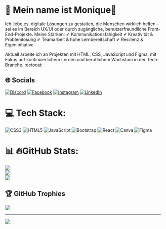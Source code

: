 # 💫 Mein name ist Monique🤠
  Ich liebe es, digitale Lösungen zu gestalten, die Menschen wirklich helfen – sei es im Bereich UX/UI oder durch zugängliche, benutzerfreundliche Front-End-Projekte.
Meine Stärken:
✔ Kommunikationsfähigkeit
✔ Kreativität & Problemlösung
✔ Teamarbeit & hohe Lernbereitschaft
✔ Resilienz & Eigeninitiative

Aktuell arbeite ich an Projekten mit HTML, CSS, JavaScript und Figma, mit Fokus auf kontinuierlichem Lernen und beruflichem Wachstum in der Tech-Branche. :octocat:


## 🌐 Socials

[![Discord](https://img.shields.io/badge/Discord-%237289DA.svg?logo=discord&logoColor=white)](https://discord.gg/Nikiflow)
[![Facebook](https://img.shields.io/badge/Facebook-%231877F2.svg?logo=facebook&logoColor=white)](https://facebook.com/seuPerfil)
[![Instagram](https://img.shields.io/badge/Instagram-%23E4405F.svg?logo=instagram&logoColor=white)](https://instagram.com/seuPerfil)
[![LinkedIn](https://img.shields.io/badge/LinkedIn-%230077B5.svg?logo=linkedin&logoColor=white)](https://linkedin.com/in/MoniqueNavarro)

# 💻 Tech Stack:
![CSS3](https://img.shields.io/badge/css3-%231572B6.svg?style=for-the-badge&logo=css3&logoColor=white) ![HTML5](https://img.shields.io/badge/html5-%23E34F26.svg?style=for-the-badge&logo=html5&logoColor=white) ![JavaScript](https://img.shields.io/badge/javascript-%23323330.svg?style=for-the-badge&logo=javascript&logoColor=%23F7DF1E) ![Bootstrap](https://img.shields.io/badge/bootstrap-%23563D7C.svg?style=for-the-badge&logo=bootstrap&logoColor=white) ![React](https://img.shields.io/badge/react-%2320232a.svg?style=for-the-badge&logo=react&logoColor=%2361DAFB) ![Canva](https://img.shields.io/badge/Canva-%2300C4CC.svg?style=for-the-badge&logo=Canva&logoColor=white) 	![Figma](https://img.shields.io/badge/figma-%23F24E1E.svg?style=for-the-badge&logo=figma&logoColor=white)
# 📊 🔥GitHub Stats:
![](https://github-readme-stats.vercel.app/api?username=Nikifit7&theme=dark&hide_border=true&include_all_commits=false&count_private=false)<br/>
![](https://github-readme-streak-stats.herokuapp.com/?user=Nikifit7&theme=dark&hide_border=true)<br/>
![](https://github-readme-stats.vercel.app/api/top-langs/?username=Nikifit7&theme=dark&hide_border=true&include_all_commits=false&count_private=false&layout=compact)

## 🏆 GitHub Trophies
![](https://github-profile-trophy.vercel.app/?username=Nikifit7&theme=radical&no-frame=true&no-bg=true&margin-w=4)



---
[![](https://visitcount.itsvg.in/api?id=Nikifit7&icon=0&color=0)](https://visitcount.itsvg.in)

<!-- Proudly created with GPRM ( https://gprm.itsvg.in ) -->
